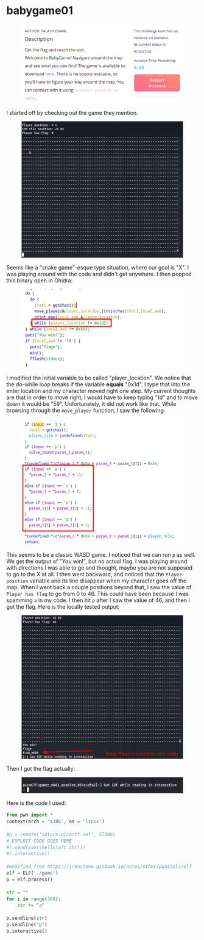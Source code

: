 # babygame01

<figure><img src="../../../.gitbook/assets/image (10) (1) (1).png" alt=""><figcaption></figcaption></figure>

I started off by checking out the game they mention.&#x20;

<figure><img src="../../../.gitbook/assets/image (5) (1).png" alt=""><figcaption></figcaption></figure>

Seems like a "snake game"-esque type situation, where our goal is "X". I was playing around with the code and didn't get anywhere. I then popped this binary open in Ghidra:

<figure><img src="../../../.gitbook/assets/image (7) (1).png" alt=""><figcaption></figcaption></figure>

I modified the initial variable to be called "player\_location". We notice that the do-while loop breaks if the variable **equals** "0x1d". I type that into the enter location and my character moved right one step. My current thoughts are that in order to move right, I would have to keep typing "1d" and to move down it would be "59". Unfortunately, it did not work like that. While browsing through the `move_player` function, I saw the following:

<figure><img src="../../../.gitbook/assets/image (15) (5).png" alt=""><figcaption></figcaption></figure>

This seems to be a classic WASD game. I noticed that we can run `p` as well. We get the output of "You win!", but no actual flag. I was playing around with directions I was able to go and thought, maybe you are not supposed to go to the X at all. I then went backward, and noticed that the `Player position` variable and its line disappear when my character goes off the map. When I went back a couple positions beyond that, I saw the value of `Player has flag` to go from 0 to 46. This could have been because I was spamming `a` in my code. I then hit `p` after I saw the value of 46, and then I got the flag. Here is the locally tested output:

<figure><img src="../../../.gitbook/assets/image (2) (1) (1) (2).png" alt=""><figcaption></figcaption></figure>

Then I got the flag actually:

<figure><img src="../../../.gitbook/assets/image (18).png" alt=""><figcaption></figcaption></figure>

Here is the code I used:

```python
from pwn import *
context(arch = 'i386', os = 'linux')

#p = remote('saturn.picoctf.net', 57100)
# EXPLOIT CODE GOES HERE
#r.send(asm(shellcraft.sh()))
#r.interactive()

#modified from https://ir0nstone.gitbook.io/notes/other/pwntools/elf
elf = ELF('./game')
p = elf.process()

str = ""
for i in range(368):
	str += "a"

p.sendline(str)
p.sendline("p")
p.interactive()
```
